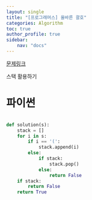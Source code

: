 ```yaml
---
layout: single
title: "[프로그래머스] 올바른 괄호"
categories: Algorithm
toc: true
author_profile: true
sidebar:
    nav: "docs"
---
```


[문제링크](https://school.programmers.co.kr/learn/courses/30/lessons/129091)

스택 활용하기

# 파이썬
```python

def solution(s):
    stack = []
    for i in s:
        if i == '(':
            stack.append(i)
        else:
            if stack:
                stack.pop()
            else:
                return False
    if stack:
        return False
    return True


``` 